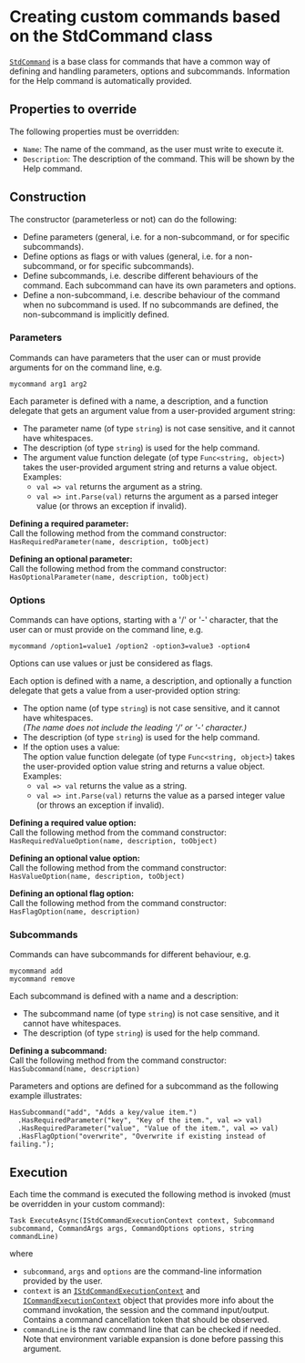 # Creating custom commands based on the StdCommand class

[`StdCommand`](../src/SoftShell/StdCommand.cs) is a base class for commands that have a common way of defining and handling parameters, options and subcommands. Information for the Help command is automatically provided.

## Properties to override

The following properties must be overridden:

* `Name`: The name of the command, as the user must write to execute it.
* `Description`: The description of the command. This will be shown by the Help command.

## Construction

The constructor (parameterless or not) can do the following:

* Define parameters (general, i.e. for a non-subcommand, or for specific subcommands).
* Define options as flags or with values (general, i.e. for a non-subcommand, or for specific subcommands).
* Define subcommands, i.e. describe different behaviours of the command. Each subcommand can have its own parameters and options.
* Define a non-subcommand, i.e. describe behaviour of the command when no subcommand is used. If no subcommands are defined, the non-subcommand is implicitly defined.

### Parameters

Commands can have parameters that the user can or must provide arguments for on the command line, e.g.

`mycommand arg1 arg2`

Each parameter is defined with a name, a description, and a function delegate that gets an argument value from a user-provided argument string:

* The parameter name (of type `string`) is not case sensitive, and it cannot have whitespaces.
* The description (of type `string`) is used for the help command.
* The argument value function delegate (of type `Func<string, object>`) takes the user-provided argument string and returns a value object.
Examples:
  * `val => val` returns the argument as a string.
  * `val => int.Parse(val)` returns the argument as a parsed integer value (or throws an exception if invalid).

**Defining a required parameter:**  
Call the following method from the command constructor: `HasRequiredParameter(name, description, toObject)`

**Defining an optional parameter:**  
Call the following method from the command constructor: `HasOptionalParameter(name, description, toObject)`

### Options

Commands can have options, starting with a '/' or '-' character, that the user can or must provide on the command line, e.g.

`mycommand /option1=value1 /option2 -option3=value3 -option4`

Options can use values or just be considered as flags.

Each option is defined with a name, a description, and optionally a function delegate that gets a value from a user-provided option string:

* The option name (of type `string`) is not case sensitive, and it cannot have whitespaces.  
*(The name does not include the leading '/' or '-' character.)*
* The description (of type `string`) is used for the help command.
* If the option uses a value:  
The option value function delegate (of type `Func<string, object>`) takes the user-provided option value string and returns a value object.  
Examples:
  * `val => val` returns the value as a string.
  * `val => int.Parse(val)` returns the value as a parsed integer value (or throws an exception if invalid).

**Defining a required value option:**  
Call the following method from the command constructor: `HasRequiredValueOption(name, description, toObject)`

**Defining an optional value option:**  
Call the following method from the command constructor: `HasValueOption(name, description, toObject)`

**Defining an optional flag option:**  
Call the following method from the command constructor: `HasFlagOption(name, description)`

### Subcommands

Commands can have subcommands for different behaviour, e.g.

`mycommand add`  
`mycommand remove`

Each subcommand is defined with a name and a description:

* The subcommand name (of type `string`) is not case sensitive, and it cannot have whitespaces.
* The description (of type `string`) is used for the help command.

**Defining a subcommand:**  
Call the following method from the command constructor: `HasSubcommand(name, description)`

Parameters and options are defined for a subcommand as the following example illustrates:

    HasSubcommand("add", "Adds a key/value item.")
      .HasRequiredParameter("key", "Key of the item.", val => val)
      .HasRequiredParameter("value", "Value of the item.", val => val)
      .HasFlagOption("overwrite", "Overwrite if existing instead of failing.");

## Execution

Each time the command is executed the following method is invoked (must be overridden in your custom command):

`Task ExecuteAsync(IStdCommandExecutionContext context, Subcommand subcommand, CommandArgs args, CommandOptions options, string commandLine)`

where  
* `subcommand`, `args` and `options` are the command-line information provided by the user.
* `context` is an [`IStdCommandExecutionContext`](../src/SoftShell/IStdCommandExecutionContext.cs) and [`ICommandExecutionContext`](../src/SoftShell/ICommandExecutionContext.cs) object that provides more info about the command invokation, the session and the command input/output. Contains a command cancellation token that should be observed.
* `commandLine` is the raw command line that can be checked if needed. Note that environment variable expansion is done before passing this argument.

